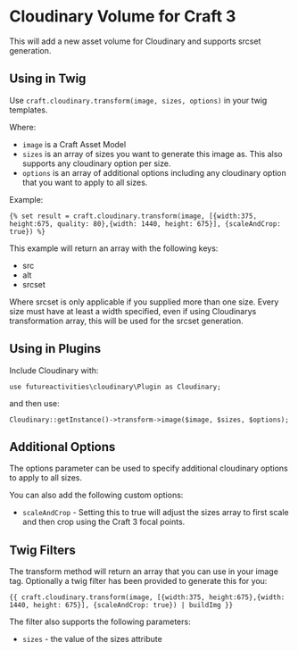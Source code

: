 # Cloudinary Volume for Craft 3

This will add a new asset volume for Cloudinary and supports srcset generation.


## Using in Twig

Use `craft.cloudinary.transform(image, sizes, options)` in your twig templates.

Where:

- `image` is a Craft Asset Model
- `sizes` is an array of sizes you want to generate this image as. This also supports any cloudinary option per size.
- `options` is an array of additional options including any cloudinary option that you want to apply to all sizes.

Example:

    {% set result = craft.cloudinary.transform(image, [{width:375, height:675, quality: 80},{width: 1440, height: 675}], {scaleAndCrop: true}) %}
    
This example will return an array with the following keys:

- src
- alt
- srcset

Where srcset is only applicable if you supplied more than one size.
Every size must have at least a width specified, even if using Cloudinarys transformation array, this will be used for the srcset generation.


## Using in Plugins

Include Cloudinary with:

    use futureactivities\cloudinary\Plugin as Cloudinary;
    
and then use:

    Cloudinary::getInstance()->transform->image($image, $sizes, $options);
    
    
## Additional Options

The options parameter can be used to specify additional cloudinary options to apply
to all sizes.

You can also add the following custom options:

- `scaleAndCrop` - Setting this to true will adjust the sizes array to first scale and then crop using the Craft 3 focal points.
    

## Twig Filters

The transform method will return an array that you can use in your image tag. Optionally a twig filter has been provided to generate this for you:

    {{ craft.cloudinary.transform(image, [{width:375, height:675},{width: 1440, height: 675}], {scaleAndCrop: true}) | buildImg }}
    
The filter also supports the following parameters:

- `sizes` - the value of the sizes attribute
